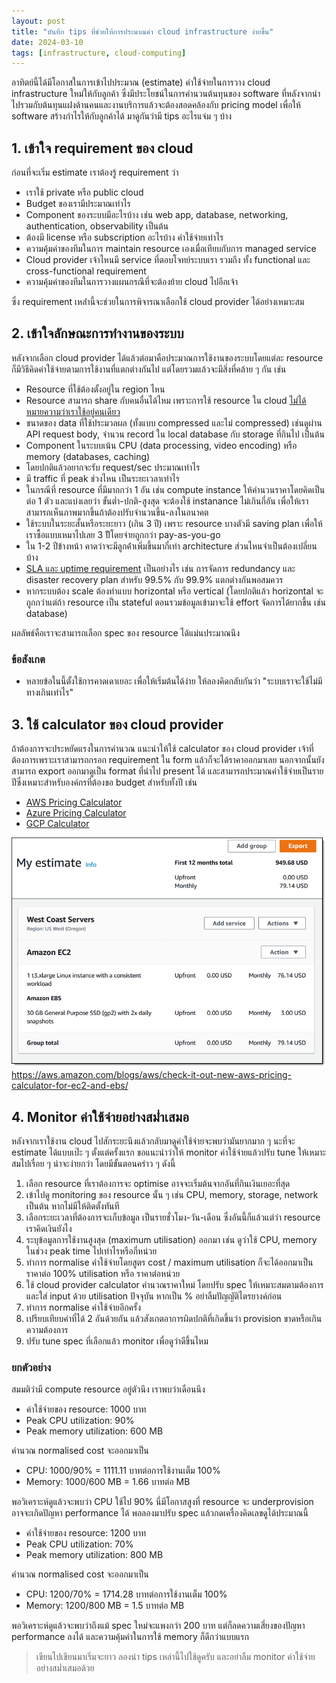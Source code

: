 ```yaml
---
layout: post
title: "บันทึก tips ที่ช่วยให้การประมาณค่า cloud infrastructure ง่ายขึ้น"
date: 2024-03-10
tags: [infrastructure, cloud-computing]
---
```


อาทิตย์นี้ได้มีโอกาสในการเข้าไปประมาณ (estimate) ค่าใช้จ่ายในการวาง cloud infrastructure ใหม่ให้กับลูกค้า ซึ่งมีประโยชน์ในการคำนวนต้นทุนของ software ที่หลังจากนำไปรวมกับต้นทุนแฝงด้านคนและงานบริการแล้วจะต้องสอดคล้องกับ pricing model เพื่อให้ software สร้างกำไรให้กับลูกค้าได้ มาดูกันว่ามี tips อะไรแจ่ม ๆ บ้าง

## 1. เข้าใจ requirement ของ cloud
ก่อนที่จะเริ่ม estimate เราต้องรู้ requirement ว่า

- เราใช้ private หรือ public cloud
- Budget ของเรามีประมาณเท่าไร
- Component ของระบบมีอะไรบ้าง เช่น web app, database, networking, authentication, observability เป็นต้น
- ต้องมี license หรือ subscription อะไรบ้าง ค่าใช้จ่ายเท่าไร 
- ความคุ้มค่าของทีมในการ maintain resource เองเมื่อเทียบกับการ managed service
- Cloud provider เจ้าไหนมี service ที่ตอบโจทย์ระบบเรา รวมถึง ทั้ง functional และ cross-functional requirement
- ความคุ้มค่าของทีมในการวางแผนกรณีที่จะต้องย้าย cloud ไปอีกเจ้า 

ซึ่ง requirement เหล่่านี้จะช่วยในการพิจารณาเลือกใช้ cloud provider ได้อย่างเหมาะสม

## 2. เข้าใจลักษณะการทำงานของระบบ
หลังจากเลือก cloud provider ได้แล้วต่อมาคือประมาณการใช้งานของระบบโดยแต่ละ resource ก็มีวิธีคิดค่าใช้จ่ายตามการใช้งานที่แตกต่างกันไป แต่โดยรวมแล้วจะมีสิ่งที่คล้าย ๆ กัน เช่น

- Resource ที่ใช้ต้องตั้งอยู่ใน region ไหน
- Resource สามารถ share กับคนอื่นได้ไหม เพราะการใช้ resource ใน cloud [ไม่ได้หมายความว่าเราใช้อยู่คนเดียว](https://www.youtube.com/watch?v=LkLEggnQ4RM)
- ขนาดของ data ที่ใช้ประมวลผล (ทั้งแบบ compressed และไม่ compressed) เช่นดูผ่าน API request body, จำนวน record ใน local database กับ storage ที่กินไป เป็นต้น
- Component ในระบบเน้น CPU (data processing, video encoding) หรือ memory (databases, caching)
- โดยปกติแล้วอยากจะรับ request/sec ประมาณเท่าไร
- มี traffic ที่ peak ช่วงไหน เป็นระยะเวลาเท่าไร
- ในกรณีที่ resource ที่มีมากกว่า 1 อัน เช่น compute instance ให้คำนวนราคาโดยคิดเป็นต่อ 1 ตัว และแบ่งเลยว่า ขั้นต่ำ-ปกติ-สูงสุด จะต้องใช้ instanance ไม่เกินกี่อัน เพื่อให้เราสามารถเห็นภาพมากขึ้นถ้าต้องปรับจำนวนขึ้น-ลงในอนาคต
- ใช้ระบบในระยะสั้นหรือระยะยาว (เกิน 3 ปี) เพราะ resource บางตัวมี saving plan เพื่อให้เราซื้อแบบเหมาไปเลย 3 ปัีโดยจ่ายถูกกว่า pay-as-you-go 
- ใน 1-2 ปีข้างหน้า คาดว่าจะมีลูกค้่าเพิ่มขึ้นมากี่เท่า architecture ส่วนไหนจำเป็นต้องเปลี่ยนบ้าง
- [SLA และ uptime requirement](https://uptime.is/) เป็นอย่างไร เช่น การจัดการ redundancy และ disaster recovery plan สำหรับ 99.5% กับ 99.9% แตกต่างกันพอสมควร 
- หากระบบต้อง scale ต้องทำแบบ horizontal หรือ vertical (โดยปกติแล้ว horizontal จะถูกกว่าแต่ถ้า resource เป็น stateful ตอนรวมข้อมูลเข้ามาจะใช้ effort จัดการได้ยากขึ้น เช่น database)

ผลลัพธ์คือเราจะสามารถเลือก spec ของ resource ได้แม่นประมาณนึง

### ข้อสังเกต
- หลายข้อในนี้ตั้งใช้การคาดเดาเยอะ เพื่อให้เริ่มต้นได้ง่าย ให้ลองคิดกลับกันว่า "ระบบเราจะใช้ไม่มีทางเกินเท่าไร"

## 3. ใช้ calculator ของ cloud provider
ถ้าต้องการจะประหยัดแรงในการคำนวณ แนะนำให้ใช้ calculator ของ cloud provider เจ้าที่ต้องการเพราะเราสามารถกรอก requirement ใน form แล้วก็จะได้ราคาออกมาเลย นอกจากนั้นยังสามารถ export ออกมาดูเป็น format ที่นำไป present ได้ และสามารถประมาณค่าใช้จ่ายเป็นรายปีซึ่งเหมาะสำหรับองค์กรที่ต้องขอ budget สำหรับทั้งปี เช่น

- [AWS Pricing Calculator](https://calculator.aws/#/)
- [Azure Pricing Calculator](https://azure.microsoft.com/en-in/pricing/calculator/?cdn=disable)
- [GCP Calculator](https://cloud.google.com/products/calculator?hl=en)

![AWS Pricing Calculator](/assets/2024-03-10-aws-pricing-calculator.png)
<https://aws.amazon.com/blogs/aws/check-it-out-new-aws-pricing-calculator-for-ec2-and-ebs/>

## 4. Monitor ค่าใช้จ่ายอย่างสม่ำเสมอ
หลังจากเราใช้งาน cloud ไปสักระยะนึงแล้วกลับมาดูค่าใช้จ่ายจะพบว่ามันยากมาก ๆ นะที่จะ estimate ได้แบบเป๊ะ ๆ ตั้งแต่ครั้งแรก ขอแนะนำว่าให้ monitor ค่าใช้จ่ายแล้วปรับ tune ให้เหมาะสมไปเรื่อย ๆ น่าจะง่ายกว่า โดยมีขั้นตอนคร่าว ๆ ดังนี้

1. เลือก resource ที่เราต้องการจะ optimise อาจจะเริ่มต้นจากอันที่กินเงินเยอะที่สุด
2. เข้าไปดู monitoring ของ resource นั้น ๆ เช่น CPU, memory, storage, network เป็นต้น หากไม่มีให้ติดตั้งทันที
3. เลือกระยะเวลาที่ต้องการจะเก็บข้อมูล เป็นรายชั่วโมง-วัน-เดือน ซึ่งอันนี้ก็แล้วแต่ว่า resource เราคิดเงินยังไง
4. ระบุข้อมูลการใช้งานสูงสุด (maximum utilisation) ออกมา เช่น ดูว่าใช้ CPU, memory ในช่วง peak time ไปเท่าไรหรือกี่หน่วย
5. ทำการ normalise ค่าใช้จ่ายโดยสูตร cost / maximum utilisation ก็จะได้ออกมาเป็น ราคาต่อ 100% utilisation หรือ ราคาต่อหน่วย
6. ใช้ cloud provider calculator คำนวณราคาใหม่ โดยปรับ spec ให้เหมาะสมตามต้องการ และใส่ input ด้วย utilisation ปัจจุบัน หากเป็น % อย่าลืมปัญญัติไตรยางค์ก่อน
7. ทำการ normalise ค่าใช้จ่ายอีกครั้ง
8. เปรียบเทียบค่าที่ได้ 2 อันด้วยกัน แล้วสังเกตอาการผิดปกติที่เกิดขึ้นว่า provision ขาดหรือเกินความต้องการ
9. ปรับ tune spec ที่เลือกแล้ว monitor เพื่อดูว่าดีขึ้นไหม

### ยกตัวอย่าง
สมมติว่ามี compute resource อยู่ตัวนึง เราพบว่าเดือนนึง

- ค่าใช้จ่ายของ resource: 1000 บาท
- Peak CPU utilization: 90%
- Peak memory utilization: 600 MB

คำนวณ normalised cost จะออกมาเป็น

- CPU: 1000/90% = 1111.11 บาทต่อการใช้งานเต็ม 100%
- Memory: 1000/600 MB = 1.66 บาทต่อ MB

พอวิเคราะห์ดูแล้วจะพบว่า CPU ใช้ไป 90% นี่มีโอกาสสูงที่ resource จะ underprovision อาจจะเกิดปัญหา performance ได้ พอลองมาปรับ spec แล้วกดเครื่องคิดเลขดูได้ประมาณนี้

- ค่าใช้จ่ายของ resource: 1200 บาท
- Peak CPU utilization: 70%
- Peak memory utilization: 800 MB

คำนวณ normalised cost จะออกมาเป็น

- CPU: 1200/70% = 1714.28 บาทต่อการใช้งานเต็ม 100%
- Memory: 1200/800 MB = 1.5 บาทต่อ MB

พอวิเคราะห์ดูแล้วจะพบว่าถึงแม้ spec ใหม่จะแพงกว่า 200 บาท แต่ก็ลดความเสี่ยงของปัญหา performance ลงได้ และความคุ้มค่าในการใช้ memory ก็ดีกว่าแบบแรก

> เขียนไปเขียนมาเริ่มจะยาว ลองนำ tips เหล่านี้ไปใช้ดูครับ และอย่าลืม monitor ค่าใช้จ่ายอย่างสม่ำเสมอด้วย